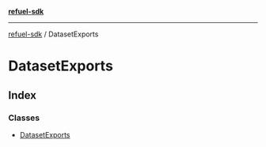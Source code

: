 [**refuel-sdk**](../README.md)

***

[refuel-sdk](../modules.md) / DatasetExports

# DatasetExports

## Index

### Classes

- [DatasetExports](classes/DatasetExports.md)
